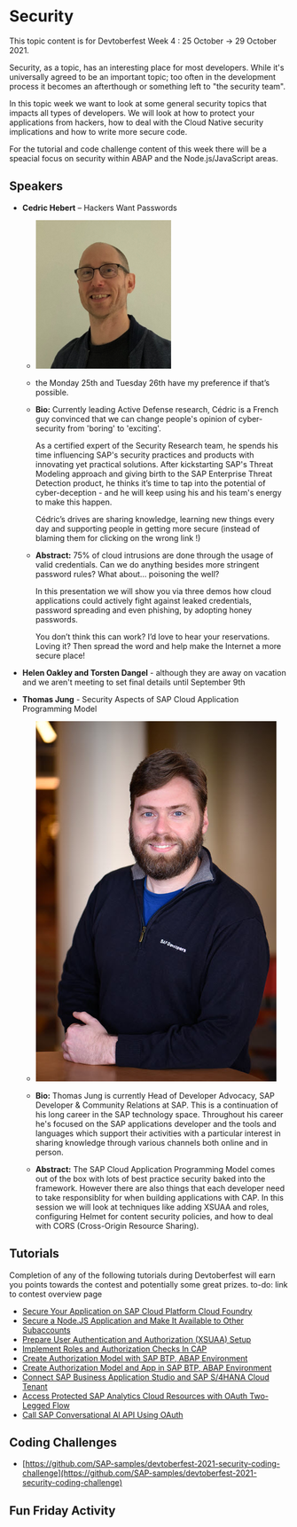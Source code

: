# Security

This topic content is for Devtoberfest Week 4 : 25 October → 29 October 2021.

Security, as a topic, has an interesting place for most developers.  While it's universally agreed to be an important topic; too often in the development process it becomes an afterthough or something left to "the security team". 

In this topic week we want to look at some general security topics that impacts all types of developers. We will look at how to protect your applications from hackers, how to deal with the Cloud Native security implications and how to write more secure code. 

For the tutorial and code challenge content of this week there will be a speacial focus on security within ABAP and the Node.js/JavaScript areas.

## Speakers

* **Cedric Hebert** – Hackers Want Passwords
  * ![Cedirc Hebert](../../images/CedricHebert.PNG)
  * the Monday 25th and Tuesday 26th have my preference if that’s possible.
  * **Bio:** Currently leading Active Defense research, Cédric is a French guy convinced that we can change people's opinion of cyber-security from 'boring' to 'exciting'.

    As a certified expert of the Security Research team, he spends his time influencing SAP's security practices and products with innovating yet practical solutions. After kickstarting SAP's Threat Modeling approach and giving birth to the SAP Enterprise Threat Detection product, he thinks it’s time to tap into the potential of cyber-deception - and he will keep using his and his team's energy to make this happen.

    Cédric’s drives are sharing knowledge, learning new things every day and supporting people in getting more secure (instead of blaming them for clicking on the wrong link !)

  * **Abstract:** 75% of cloud intrusions are done through the usage of valid credentials. Can we do anything besides more stringent password rules? What about… poisoning the well?
  
    In this presentation we will show you via three demos how cloud applications could actively fight against leaked credentials, password spreading and even phishing, by adopting honey passwords.

    You don’t think this can work? I’d love to hear your reservations. Loving it? Then spread the word and help make the Internet a more secure place!

* **Helen Oakley and Torsten Dangel** - although they are away on vacation and we aren't meeting to set final details until September 9th
  
* **Thomas Jung** - Security Aspects of SAP Cloud Application Programming Model
  * ![Thomas Jung](../../images/ThomasJung.jpg)

  * **Bio:** Thomas Jung is currently Head of Developer Advocacy, SAP Developer & Community Relations at SAP. This is a continuation of his long career in the SAP technology space. Throughout his career he's focused on the SAP applications developer and the tools and languages which support their activities with a particular interest in sharing knowledge through various channels both online and in person.

  * **Abstract:** The SAP Cloud Application Programming Model comes out of the box with lots of best practice security baked into the framework.  However there are also things that each developer need to take responsiblity for when building applications with CAP. In this session we will look at techniques like adding XSUAA and roles, configuring Helmet for content security policies, and how to deal with CORS (Cross-Origin Resource Sharing). 


## Tutorials

Completion of any of the following tutorials during Devtoberfest will earn you points towards the contest and potentially some great prizes. to-do: link to contest overview page

* [Secure Your Application on SAP Cloud Platform Cloud Foundry](https://developers.sap.com/group.cloudsdk-more-features.html)
* [Secure a Node.JS Application and Make It Available to Other Subaccounts](https://developers.sap.com/group.cp-cf-security-xsuaa.html)
* [Prepare User Authentication and Authorization (XSUAA) Setup](https://developers.sap.com/tutorials/btp-app-prepare-xsuaa.html)
* [Implement Roles and Authorization Checks In CAP](https://developers.sap.com/tutorials/btp-app-cap-roles.html)
* [Create Authorization Model with SAP BTP, ABAP Environment](https://developers.sap.com/group.abap-env-authorizations.html)
* [Create Authorization Model and App in SAP BTP, ABAP Environment](https://developers.sap.com/tutorials/abap-environment-authorization.html)
* [Connect SAP Business Application Studio and SAP S/4HANA Cloud Tenant](https://developers.sap.com/tutorials/abap-custom-ui-bas-connect-s4hc.html)
* [Access Protected SAP Analytics Cloud Resources with OAuth Two-Legged Flow](https://developers.sap.com/tutorials/sac-secure-oauth.html)
* [Call SAP Conversational AI API Using OAuth](https://developers.sap.com/tutorials/conversational-ai-api-oauth.html)

## Coding Challenges

* [https://github.com/SAP-samples/devtoberfest-2021-security-coding-challenge](https://github.com/SAP-samples/devtoberfest-2021-security-coding-challenge)

## Fun Friday Activity
